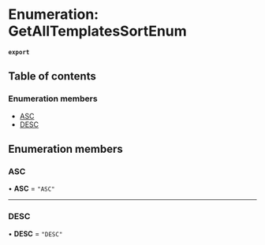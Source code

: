 # Enumeration: GetAllTemplatesSortEnum

**`export`**

## Table of contents

### Enumeration members

- [ASC](GetAllTemplatesSortEnum.md#asc)
- [DESC](GetAllTemplatesSortEnum.md#desc)

## Enumeration members

### ASC

• **ASC** = `"ASC"`

___

### DESC

• **DESC** = `"DESC"`
